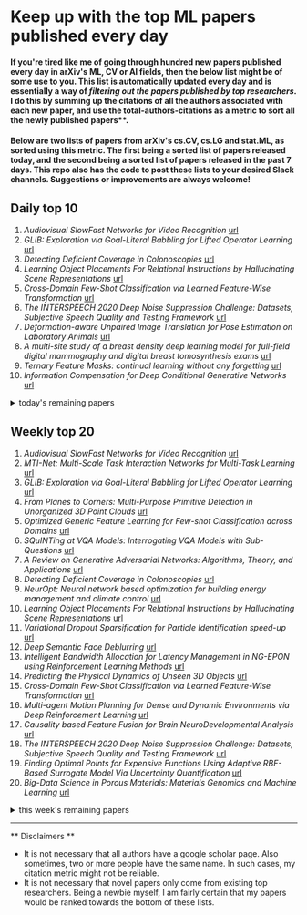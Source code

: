 # Keep up with the top ML papers published every day

#### If you're tired like me of going through hundred new papers published every day in arXiv's ML, CV or AI fields, then the below list might be of some use to you. This list is automatically updated every day and is essentially a way of *filtering out the papers published by top researchers*. I do this by summing up the citations of all the authors associated with each new paper, and use the total-authors-citations as a metric to sort all the newly published papers**. 

#### Below are two lists of papers from arXiv's cs.CV, cs.LG and stat.ML, as sorted using this metric. The first being a sorted list of papers released today, and the second being a sorted list of papers released in the past 7 days. This repo also has the code to post these lists to your desired Slack channels. Suggestions or improvements are always welcome!

## Daily top 10
1. *Audiovisual SlowFast Networks for Video Recognition* [url](http://arxiv.org/abs/2001.08740)
2. *GLIB: Exploration via Goal-Literal Babbling for Lifted Operator Learning* [url](http://arxiv.org/abs/2001.08299)
3. *Detecting Deficient Coverage in Colonoscopies* [url](http://arxiv.org/abs/2001.08589)
4. *Learning Object Placements For Relational Instructions by Hallucinating Scene Representations* [url](http://arxiv.org/abs/2001.08481)
5. *Cross-Domain Few-Shot Classification via Learned Feature-Wise Transformation* [url](http://arxiv.org/abs/2001.08735)
6. *The INTERSPEECH 2020 Deep Noise Suppression Challenge: Datasets, Subjective Speech Quality and Testing Framework* [url](http://arxiv.org/abs/2001.08662)
7. *Deformation-aware Unpaired Image Translation for Pose Estimation on Laboratory Animals* [url](http://arxiv.org/abs/2001.08601)
8. *A multi-site study of a breast density deep learning model for full-field digital mammography and digital breast tomosynthesis exams* [url](http://arxiv.org/abs/2001.08383)
9. *Ternary Feature Masks: continual learning without any forgetting* [url](http://arxiv.org/abs/2001.08714)
10. *Information Compensation for Deep Conditional Generative Networks* [url](http://arxiv.org/abs/2001.08559)
<details><summary>today's remaining papers</summary>
  <ol start=11>
    <li><i>Interpretable End-to-end Urban Autonomous Driving with Latent Deep Reinforcement Learning</i> <a href="http://arxiv.org/abs/2001.08726">url</a></li>
    <li><i>Tensor-Based Grading: A Novel Patch-Based Grading Approach for the Analysis of Deformation Fields in Huntington's Disease</i> <a href="http://arxiv.org/abs/2001.08651">url</a></li>
    <li><i>Lipreading using Temporal Convolutional Networks</i> <a href="http://arxiv.org/abs/2001.08702">url</a></li>
    <li><i>Automatic Differentiation and Continuous Sensitivity Analysis of Rigid Body Dynamics</i> <a href="http://arxiv.org/abs/2001.08539">url</a></li>
    <li><i>Intelligent Chest X-ray Worklist Prioritization by CNNs: A Clinical Workflow Simulation</i> <a href="http://arxiv.org/abs/2001.08625">url</a></li>
    <li><i>Scaling Laws for Neural Language Models</i> <a href="http://arxiv.org/abs/2001.08361">url</a></li>
    <li><i>Motion Classification using Kinematically Sifted ACGAN-Synthesized Radar Micro-Doppler Signatures</i> <a href="http://arxiv.org/abs/2001.08582">url</a></li>
    <li><i>Deep learning-based prediction of response to HER2-targeted neoadjuvant chemotherapy from pre-treatment dynamic breast MRI: A multi-institutional validation study</i> <a href="http://arxiv.org/abs/2001.08570">url</a></li>
    <li><i>EventMapper: Detecting Real-World Physical Events Using Corroborative and Probabilistic Sources</i> <a href="http://arxiv.org/abs/2001.08700">url</a></li>
    <li><i>Towards naturalistic human neuroscience and neuroengineering: behavior mining in long-term video and neural recordings</i> <a href="http://arxiv.org/abs/2001.08349">url</a></li>
    <li><i>Learning Distributional Programs for Relational Autocompletion</i> <a href="http://arxiv.org/abs/2001.08603">url</a></li>
    <li><i>Filter Sketch for Network Pruning</i> <a href="http://arxiv.org/abs/2001.08514">url</a></li>
    <li><i>Weakly-Supervised Lesion Segmentation on CT Scans using Co-Segmentation</i> <a href="http://arxiv.org/abs/2001.08590">url</a></li>
    <li><i>Target-Embedding Autoencoders for Supervised Representation Learning</i> <a href="http://arxiv.org/abs/2001.08345">url</a></li>
    <li><i>Segmentation of Retinal Low-Cost Optical Coherence Tomography Images using Deep Learning</i> <a href="http://arxiv.org/abs/2001.08480">url</a></li>
    <li><i>Active Perception with A Monocular Camera for Multiscopic Vision</i> <a href="http://arxiv.org/abs/2001.08212">url</a></li>
    <li><i>Pre-training via Leveraging Assisting Languages and Data Selection for Neural Machine Translation</i> <a href="http://arxiv.org/abs/2001.08353">url</a></li>
    <li><i>CheckThat! at CLEF 2020: Enabling the Automatic Identification and Verification of Claims in Social Media</i> <a href="http://arxiv.org/abs/2001.08546">url</a></li>
    <li><i>I Feel I Feel You: A Theory of Mind Experiment in Games</i> <a href="http://arxiv.org/abs/2001.08656">url</a></li>
    <li><i>Channel Pruning via Automatic Structure Search</i> <a href="http://arxiv.org/abs/2001.08565">url</a></li>
    <li><i>Multi-objective Neural Architecture Search via Non-stationary Policy Gradient</i> <a href="http://arxiv.org/abs/2001.08437">url</a></li>
    <li><i>Disassembling the Dataset: A Camera Alignment Mechanism for Multiple Tasks in Person Re-identification</i> <a href="http://arxiv.org/abs/2001.08680">url</a></li>
    <li><i>Facial Feedback for Reinforcement Learning: A Case Study and Offline Analysis Using the TAMER Framework</i> <a href="http://arxiv.org/abs/2001.08703">url</a></li>
    <li><i>The Reciprocal Bayesian LASSO</i> <a href="http://arxiv.org/abs/2001.08327">url</a></li>
    <li><i>Stochastic Item Descent Method for Large Scale Equal Circle Packing Problem</i> <a href="http://arxiv.org/abs/2001.08540">url</a></li>
    <li><i>A Bayesian Long Short-Term Memory Model for Value at Risk and Expected Shortfall Joint Forecasting</i> <a href="http://arxiv.org/abs/2001.08374">url</a></li>
    <li><i>Intelligent Road Inspection with Advanced Machine Learning; Hybrid Prediction Models for Smart Mobility and Transportation Maintenance Systems</i> <a href="http://arxiv.org/abs/2001.08583">url</a></li>
    <li><i>Observer variation-aware medical image segmentation by combining deep learning and surrogate-assisted genetic algorithms</i> <a href="http://arxiv.org/abs/2001.08552">url</a></li>
    <li><i>Low-Complexity LSTM Training and Inference with FloatSD8 Weight Representation</i> <a href="http://arxiv.org/abs/2001.08450">url</a></li>
    <li><i>Sensor-based Continuous Authentication of Smartphones' Users Using Behavioral Biometrics: A Survey</i> <a href="http://arxiv.org/abs/2001.08578">url</a></li>
    <li><i>Random Matrix Theory Proves that Deep Learning Representations of GAN-data Behave as Gaussian Mixtures</i> <a href="http://arxiv.org/abs/2001.08370">url</a></li>
    <li><i>Expected Information Maximization: Using the I-Projection for Mixture Density Estimation</i> <a href="http://arxiv.org/abs/2001.08682">url</a></li>
    <li><i>Best Arm Identification for Cascading Bandits in the Fixed Confidence Setting</i> <a href="http://arxiv.org/abs/2001.08655">url</a></li>
    <li><i>Towards Automatic Clustering Analysis using Traces of Information Gain: The InfoGuide Method</i> <a href="http://arxiv.org/abs/2001.08677">url</a></li>
    <li><i>Towards A Controllable Disentanglement Network</i> <a href="http://arxiv.org/abs/2001.08572">url</a></li>
    <li><i>Elephant in the Room: An Evaluation Framework for Assessing Adversarial Examples in NLP</i> <a href="http://arxiv.org/abs/2001.07820">url</a></li>
    <li><i>Cooperative Highway Work Zone Merge Control based on Reinforcement Learning in A Connected and Automated Environment</i> <a href="http://arxiv.org/abs/2001.08581">url</a></li>
    <li><i>Applying Recent Innovations from NLP to MOOC Student Course Trajectory Modeling</i> <a href="http://arxiv.org/abs/2001.08333">url</a></li>
    <li><i>Transition-Based Dependency Parsing using Perceptron Learner</i> <a href="http://arxiv.org/abs/2001.08279">url</a></li>
    <li><i>Action Recognition and State Change Prediction in a Recipe Understanding Task Using a Lightweight Neural Network Model</i> <a href="http://arxiv.org/abs/2001.08665">url</a></li>
    <li><i>A hemodynamic decomposition model for detecting cognitive load using functional near-infrared spectroscopy</i> <a href="http://arxiv.org/abs/2001.08579">url</a></li>
    <li><i>ExEm: Expert Embedding using dominating set theory with deep learning approaches</i> <a href="http://arxiv.org/abs/2001.08503">url</a></li>
    <li><i>A Multi-Scale Tensor Network Architecture for Classification and Regression</i> <a href="http://arxiv.org/abs/2001.08286">url</a></li>
    <li><i>A Probabilistic Framework for Imitating Human Race Driver Behavior</i> <a href="http://arxiv.org/abs/2001.08255">url</a></li>
    <li><i>MRI Banding Removal via Adversarial Training</i> <a href="http://arxiv.org/abs/2001.08699">url</a></li>
    <li><i>Multi-Level Representation Learning for Deep Subspace Clustering</i> <a href="http://arxiv.org/abs/2001.08533">url</a></li>
    <li><i>Variational Hierarchical Dialog Autoencoder for Dialogue State Tracking Data Augmentation</i> <a href="http://arxiv.org/abs/2001.08604">url</a></li>
    <li><i>Stacked Boosters Network Architecture for Short Term Load Forecasting in Buildings</i> <a href="http://arxiv.org/abs/2001.08406">url</a></li>
    <li><i>Transformer-based Online CTC/attention End-to-End Speech Recognition Architecture</i> <a href="http://arxiv.org/abs/2001.08290">url</a></li>
    <li><i>A Deep Learning Approach to Behavior-Based Learner Modeling</i> <a href="http://arxiv.org/abs/2001.08328">url</a></li>
    <li><i>Intermittent Pulling with Local Compensation for Communication-Efficient Federated Learning</i> <a href="http://arxiv.org/abs/2001.08277">url</a></li>
    <li><i>Robust Explanations for Visual Question Answering</i> <a href="http://arxiv.org/abs/2001.08730">url</a></li>
    <li><i>PENet: Object Detection using Points Estimation in Aerial Images</i> <a href="http://arxiv.org/abs/2001.08247">url</a></li>
    <li><i>Continual Local Replacement for Few-shot Image Recognition</i> <a href="http://arxiv.org/abs/2001.08366">url</a></li>
    <li><i>Adaptation of a deep learning malignancy model from full-field digital mammography to digital breast tomosynthesis</i> <a href="http://arxiv.org/abs/2001.08381">url</a></li>
    <li><i>Data Selection for Federated Learning with Relevant and Irrelevant Data at Clients</i> <a href="http://arxiv.org/abs/2001.08300">url</a></li>
    <li><i>A Hypersensitive Breast Cancer Detector</i> <a href="http://arxiv.org/abs/2001.08382">url</a></li>
    <li><i>A Large Scale Event-based Detection Dataset for Automotive</i> <a href="http://arxiv.org/abs/2001.08499">url</a></li>
    <li><i>Best Principal Submatrix Selection for the Maximum Entropy Sampling Problem: Scalable Algorithms and Performance Guarantees</i> <a href="http://arxiv.org/abs/2001.08537">url</a></li>
    <li><i>Structured Compression and Sharing of Representational Space for Continual Learning</i> <a href="http://arxiv.org/abs/2001.08650">url</a></li>
    <li><i>Linking Bank Clients using Graph Neural Networks Powered by Rich Transactional Data</i> <a href="http://arxiv.org/abs/2001.08427">url</a></li>
    <li><i>BLK-REW: A Unified Block-based DNN Pruning Framework using Reweighted Regularization Method</i> <a href="http://arxiv.org/abs/2001.08357">url</a></li>
    <li><i>Visual Summary of Value-level Feature Attribution in Prediction Classes with Recurrent Neural Networks</i> <a href="http://arxiv.org/abs/2001.08379">url</a></li>
    <li><i>Ada-LISTA: Learned Solvers Adaptive to Varying Models</i> <a href="http://arxiv.org/abs/2001.08456">url</a></li>
    <li><i>A One-Shot Learning Framework for Assessment of Fibrillar Collagen from Second Harmonic Generation Images of an Infarcted Myocardium</i> <a href="http://arxiv.org/abs/2001.08395">url</a></li>
    <li><i>Representation Learning for Medical Data</i> <a href="http://arxiv.org/abs/2001.08269">url</a></li>
    <li><i>Communication Efficient Federated Learning over Multiple Access Channels</i> <a href="http://arxiv.org/abs/2001.08737">url</a></li>
    <li><i>A Study of the Tasks and Models in Machine Reading Comprehension</i> <a href="http://arxiv.org/abs/2001.08635">url</a></li>
    <li><i>Compositional properties of emergent languages in deep learning</i> <a href="http://arxiv.org/abs/2001.08618">url</a></li>
    <li><i>RPN: A Residual Pooling Network for Efficient Federated Learning</i> <a href="http://arxiv.org/abs/2001.08600">url</a></li>
    <li><i>CNN-CASS: CNN for Classification of Coronary Artery Stenosis Score in MPR Images</i> <a href="http://arxiv.org/abs/2001.08593">url</a></li>
    <li><i>DCT-Conv: Coding filters in convolutional networks with Discrete Cosine Transform</i> <a href="http://arxiv.org/abs/2001.08517">url</a></li>
    <li><i>Semi-supervised Grasp Detection by Representation Learning in a Vector Quantized Latent Space</i> <a href="http://arxiv.org/abs/2001.08477">url</a></li>
    <li><i>On the human evaluation of audio adversarial examples</i> <a href="http://arxiv.org/abs/2001.08444">url</a></li>
    <li><i>Fast, Compact and Highly Scalable Visual Place Recognition through Sequence-based Matching of Overloaded Representations</i> <a href="http://arxiv.org/abs/2001.08434">url</a></li>
    <li><i>Towards Robust DNNs: An Taylor Expansion-Based Method for Generating Powerful Adversarial Examples</i> <a href="http://arxiv.org/abs/2001.08389">url</a></li>
    <li><i>Semi-DerainGAN: A New Semi-supervised Single Image Deraining Network</i> <a href="http://arxiv.org/abs/2001.08388">url</a></li>
    <li><i>Replica Exchange for Non-Convex Optimization</i> <a href="http://arxiv.org/abs/2001.08356">url</a></li>
    <li><i>FsNet: Feature Selection Network on High-dimensional Biological Data</i> <a href="http://arxiv.org/abs/2001.08322">url</a></li>
    <li><i>Deep Transformer Models for Time Series Forecasting: The Influenza Prevalence Case</i> <a href="http://arxiv.org/abs/2001.08317">url</a></li>
    <li><i>Learning to adapt class-specific features across domains for semantic segmentation</i> <a href="http://arxiv.org/abs/2001.08311">url</a></li>
    <li><i>How Much Position Information Do Convolutional Neural Networks Encode?</i> <a href="http://arxiv.org/abs/2001.08248">url</a></li>
    <li><i>Wrapper Feature Selection Algorithm for the Optimization of an Indicator System of Patent Value Assessment</i> <a href="http://arxiv.org/abs/2001.08371">url</a></li>
    <li><i>Pelican: A Deep Residual Network for Network Intrusion Detection</i> <a href="http://arxiv.org/abs/2001.08523">url</a></li>
  </ol>
</details>

## Weekly top 20
1. *Audiovisual SlowFast Networks for Video Recognition* [url](http://arxiv.org/abs/2001.08740)
2. *MTI-Net: Multi-Scale Task Interaction Networks for Multi-Task Learning* [url](http://arxiv.org/abs/2001.06902)
3. *GLIB: Exploration via Goal-Literal Babbling for Lifted Operator Learning* [url](http://arxiv.org/abs/2001.08299)
4. *From Planes to Corners: Multi-Purpose Primitive Detection in Unorganized 3D Point Clouds* [url](http://arxiv.org/abs/2001.07360)
5. *Optimized Generic Feature Learning for Few-shot Classification across Domains* [url](http://arxiv.org/abs/2001.07926)
6. *SQuINTing at VQA Models: Interrogating VQA Models with Sub-Questions* [url](http://arxiv.org/abs/2001.06927)
7. *A Review on Generative Adversarial Networks: Algorithms, Theory, and Applications* [url](http://arxiv.org/abs/2001.06937)
8. *Detecting Deficient Coverage in Colonoscopies* [url](http://arxiv.org/abs/2001.08589)
9. *NeurOpt: Neural network based optimization for building energy management and climate control* [url](http://arxiv.org/abs/2001.07831)
10. *Learning Object Placements For Relational Instructions by Hallucinating Scene Representations* [url](http://arxiv.org/abs/2001.08481)
11. *Variational Dropout Sparsification for Particle Identification speed-up* [url](http://arxiv.org/abs/2001.07493)
12. *Deep Semantic Face Deblurring* [url](http://arxiv.org/abs/2001.06822)
13. *Intelligent Bandwidth Allocation for Latency Management in NG-EPON using Reinforcement Learning Methods* [url](http://arxiv.org/abs/2001.07698)
14. *Predicting the Physical Dynamics of Unseen 3D Objects* [url](http://arxiv.org/abs/2001.06291)
15. *Cross-Domain Few-Shot Classification via Learned Feature-Wise Transformation* [url](http://arxiv.org/abs/2001.08735)
16. *Multi-agent Motion Planning for Dense and Dynamic Environments via Deep Reinforcement Learning* [url](http://arxiv.org/abs/2001.06627)
17. *Causality based Feature Fusion for Brain NeuroDevelopmental Analysis* [url](http://arxiv.org/abs/2001.08173)
18. *The INTERSPEECH 2020 Deep Noise Suppression Challenge: Datasets, Subjective Speech Quality and Testing Framework* [url](http://arxiv.org/abs/2001.08662)
19. *Finding Optimal Points for Expensive Functions Using Adaptive RBF-Based Surrogate Model Via Uncertainty Quantification* [url](http://arxiv.org/abs/2001.06858)
20. *Big-Data Science in Porous Materials: Materials Genomics and Machine Learning* [url](http://arxiv.org/abs/2001.06728)
<details><summary>this week's remaining papers</summary>
  <ol start=21>
    <li><i>Deep Neural Networks with Trainable Activations and Controlled Lipschitz Constant</i> <a href="http://arxiv.org/abs/2001.06263">url</a></li>
    <li><i>Loss-annealed GAIL for sample efficient and stable Imitation Learning</i> <a href="http://arxiv.org/abs/2001.07798">url</a></li>
    <li><i>Deformation-aware Unpaired Image Translation for Pose Estimation on Laboratory Animals</i> <a href="http://arxiv.org/abs/2001.08601">url</a></li>
    <li><i>Machine Learning in Quantitative PET Imaging</i> <a href="http://arxiv.org/abs/2001.06597">url</a></li>
    <li><i>A multi-site study of a breast density deep learning model for full-field digital mammography and digital breast tomosynthesis exams</i> <a href="http://arxiv.org/abs/2001.08383">url</a></li>
    <li><i>Ternary Feature Masks: continual learning without any forgetting</i> <a href="http://arxiv.org/abs/2001.08714">url</a></li>
    <li><i>Information Compensation for Deep Conditional Generative Networks</i> <a href="http://arxiv.org/abs/2001.08559">url</a></li>
    <li><i>Model Reuse with Reduced Kernel Mean Embedding Specification</i> <a href="http://arxiv.org/abs/2001.07135">url</a></li>
    <li><i>Expecting the Unexpected: Developing Autonomous-System Design Principles for Reacting to Unpredicted Events and Conditions</i> <a href="http://arxiv.org/abs/2001.06047">url</a></li>
    <li><i>Q-Learning in enormous action spaces via amortized approximate maximization</i> <a href="http://arxiv.org/abs/2001.08116">url</a></li>
    <li><i>Interpretable End-to-end Urban Autonomous Driving with Latent Deep Reinforcement Learning</i> <a href="http://arxiv.org/abs/2001.08726">url</a></li>
    <li><i>Generalization of Change-Point Detection in Time Series Data Based on Direct Density Ratio Estimation</i> <a href="http://arxiv.org/abs/2001.06386">url</a></li>
    <li><i>Tensor-Based Grading: A Novel Patch-Based Grading Approach for the Analysis of Deformation Fields in Huntington's Disease</i> <a href="http://arxiv.org/abs/2001.08651">url</a></li>
    <li><i>Zero-Reference Deep Curve Estimation for Low-Light Image Enhancement</i> <a href="http://arxiv.org/abs/2001.06826">url</a></li>
    <li><i>Lipreading using Temporal Convolutional Networks</i> <a href="http://arxiv.org/abs/2001.08702">url</a></li>
    <li><i>Graph Ordering: Towards the Optimal by Learning</i> <a href="http://arxiv.org/abs/2001.06631">url</a></li>
    <li><i>Exact Information Bottleneck with Invertible Neural Networks: Getting the Best of Discriminative and Generative Modeling</i> <a href="http://arxiv.org/abs/2001.06448">url</a></li>
    <li><i>Recovering Geometric Information with Learned Texture Perturbations</i> <a href="http://arxiv.org/abs/2001.07253">url</a></li>
    <li><i>Efficient Neural Architecture Search: A Broad Version</i> <a href="http://arxiv.org/abs/2001.06679">url</a></li>
    <li><i>Nested-Wasserstein Self-Imitation Learning for Sequence Generation</i> <a href="http://arxiv.org/abs/2001.06944">url</a></li>
    <li><i>Automatic Differentiation and Continuous Sensitivity Analysis of Rigid Body Dynamics</i> <a href="http://arxiv.org/abs/2001.08539">url</a></li>
    <li><i>On Last-Layer Algorithms for Classification: Decoupling Representation from Uncertainty Estimation</i> <a href="http://arxiv.org/abs/2001.08049">url</a></li>
    <li><i>Intelligent Chest X-ray Worklist Prioritization by CNNs: A Clinical Workflow Simulation</i> <a href="http://arxiv.org/abs/2001.08625">url</a></li>
    <li><i>Gradient Surgery for Multi-Task Learning</i> <a href="http://arxiv.org/abs/2001.06782">url</a></li>
    <li><i>Deep Learning for Sensor-based Human Activity Recognition: Overview, Challenges and Opportunities</i> <a href="http://arxiv.org/abs/2001.07416">url</a></li>
    <li><i>Registration made easy -- standalone orthopedic navigation with HoloLens</i> <a href="http://arxiv.org/abs/2001.06209">url</a></li>
    <li><i>Scaling Laws for Neural Language Models</i> <a href="http://arxiv.org/abs/2001.08361">url</a></li>
    <li><i>A Classification-Based Approach to Semi-Supervised Clustering with Pairwise Constraints</i> <a href="http://arxiv.org/abs/2001.06720">url</a></li>
    <li><i>Overly Optimistic Prediction Results on Imbalanced Data: Flaws and Benefits of Applying Over-sampling</i> <a href="http://arxiv.org/abs/2001.06296">url</a></li>
    <li><i>Subjective Annotation for a Frame Interpolation Benchmark using Artifact Amplification</i> <a href="http://arxiv.org/abs/2001.06409">url</a></li>
    <li><i>See More, Know More: Unsupervised Video Object Segmentation with Co-Attention Siamese Networks</i> <a href="http://arxiv.org/abs/2001.06810">url</a></li>
    <li><i>A deep network for sinogram and CT image reconstruction</i> <a href="http://arxiv.org/abs/2001.07150">url</a></li>
    <li><i>Explaining Data-Driven Decisions made by AI Systems: The Counterfactual Approach</i> <a href="http://arxiv.org/abs/2001.07417">url</a></li>
    <li><i>Emergence of Pragmatics from Referential Game between Theory of Mind Agents</i> <a href="http://arxiv.org/abs/2001.07752">url</a></li>
    <li><i>Human-Aware Motion Deblurring</i> <a href="http://arxiv.org/abs/2001.06816">url</a></li>
    <li><i>CHAOS Challenge -- Combined (CT-MR) Healthy Abdominal Organ Segmentation</i> <a href="http://arxiv.org/abs/2001.06535">url</a></li>
    <li><i>Motion Classification using Kinematically Sifted ACGAN-Synthesized Radar Micro-Doppler Signatures</i> <a href="http://arxiv.org/abs/2001.08582">url</a></li>
    <li><i>Deep learning-based prediction of response to HER2-targeted neoadjuvant chemotherapy from pre-treatment dynamic breast MRI: A multi-institutional validation study</i> <a href="http://arxiv.org/abs/2001.08570">url</a></li>
    <li><i>Siamese Graph Neural Networks for Data Integration</i> <a href="http://arxiv.org/abs/2001.06543">url</a></li>
    <li><i>Learning to Control PDEs with Differentiable Physics</i> <a href="http://arxiv.org/abs/2001.07457">url</a></li>
    <li><i>Reinforcement Learning Based Vehicle-cell Association Algorithm for Highly Mobile Millimeter Wave Communication</i> <a href="http://arxiv.org/abs/2001.07915">url</a></li>
    <li><i>EventMapper: Detecting Real-World Physical Events Using Corroborative and Probabilistic Sources</i> <a href="http://arxiv.org/abs/2001.08700">url</a></li>
    <li><i>Distributionally Robust Bayesian Quadrature Optimization</i> <a href="http://arxiv.org/abs/2001.06814">url</a></li>
    <li><i>Digital synthesis of histological stains using micro-structured and multiplexed virtual staining of label-free tissue</i> <a href="http://arxiv.org/abs/2001.07267">url</a></li>
    <li><i>Towards naturalistic human neuroscience and neuroengineering: behavior mining in long-term video and neural recordings</i> <a href="http://arxiv.org/abs/2001.08349">url</a></li>
    <li><i>Learning to Augment Expressions for Few-shot Fine-grained Facial Expression Recognition</i> <a href="http://arxiv.org/abs/2001.06144">url</a></li>
    <li><i>Learning Distributional Programs for Relational Autocompletion</i> <a href="http://arxiv.org/abs/2001.08603">url</a></li>
    <li><i>Filter Sketch for Network Pruning</i> <a href="http://arxiv.org/abs/2001.08514">url</a></li>
    <li><i>Memristor Hardware-Friendly Reinforcement Learning</i> <a href="http://arxiv.org/abs/2001.06930">url</a></li>
    <li><i>EMOPAIN Challenge 2020: Multimodal Pain Evaluation from Facial and Bodily Expressions</i> <a href="http://arxiv.org/abs/2001.07739">url</a></li>
    <li><i>Two-Phase Object-Based Deep Learning for Multi-temporal SAR Image Change Detection</i> <a href="http://arxiv.org/abs/2001.06252">url</a></li>
    <li><i>Weakly-Supervised Lesion Segmentation on CT Scans using Co-Segmentation</i> <a href="http://arxiv.org/abs/2001.08590">url</a></li>
    <li><i>Convergence Time Optimization for Federated Learning over Wireless Networks</i> <a href="http://arxiv.org/abs/2001.07845">url</a></li>
    <li><i>Up to two billion times acceleration of scientific simulations with deep neural architecture search</i> <a href="http://arxiv.org/abs/2001.08055">url</a></li>
    <li><i>Vision Meets Drones: Past, Present and Future</i> <a href="http://arxiv.org/abs/2001.06303">url</a></li>
    <li><i>Discovering Salient Anatomical Landmarks by Predicting Human Gaze</i> <a href="http://arxiv.org/abs/2001.08188">url</a></li>
    <li><i>DeepFL-IQA: Weak Supervision for Deep IQA Feature Learning</i> <a href="http://arxiv.org/abs/2001.08113">url</a></li>
    <li><i>Gated Path Selection Network for Semantic Segmentation</i> <a href="http://arxiv.org/abs/2001.06819">url</a></li>
    <li><i>SQLFlow: A Bridge between SQL and Machine Learning</i> <a href="http://arxiv.org/abs/2001.06846">url</a></li>
    <li><i>Adaptive Loss Function for Super Resolution Neural Networks Using Convex Optimization Techniques</i> <a href="http://arxiv.org/abs/2001.07766">url</a></li>
    <li><i>Simple and Effective Graph Autoencoders with One-Hop Linear Models</i> <a href="http://arxiv.org/abs/2001.07614">url</a></li>
    <li><i>FixMatch: Simplifying Semi-Supervised Learning with Consistency and Confidence</i> <a href="http://arxiv.org/abs/2001.07685">url</a></li>
    <li><i>Target-Embedding Autoencoders for Supervised Representation Learning</i> <a href="http://arxiv.org/abs/2001.08345">url</a></li>
    <li><i>Segmentation of Retinal Low-Cost Optical Coherence Tomography Images using Deep Learning</i> <a href="http://arxiv.org/abs/2001.08480">url</a></li>
    <li><i>Increasing the robustness of DNNs against image corruptions by playing the Game of Noise</i> <a href="http://arxiv.org/abs/2001.06057">url</a></li>
    <li><i>Automatic phantom test pattern classification through transfer learning with deep neural networks</i> <a href="http://arxiv.org/abs/2001.08189">url</a></li>
    <li><i>An interpretable neural network model through piecewise linear approximation</i> <a href="http://arxiv.org/abs/2001.07119">url</a></li>
    <li><i>User-in-the-loop Adaptive Intent Detection for Instructable Digital Assistant</i> <a href="http://arxiv.org/abs/2001.06007">url</a></li>
    <li><i>Zero-Shot Video Object Segmentation via Attentive Graph Neural Networks</i> <a href="http://arxiv.org/abs/2001.06807">url</a></li>
    <li><i>ResDepth: Learned Residual Stereo Reconstruction</i> <a href="http://arxiv.org/abs/2001.08026">url</a></li>
    <li><i>Instance Segmentation of Visible and Occluded Regions for Finding and Picking Target from a Pile of Objects</i> <a href="http://arxiv.org/abs/2001.07475">url</a></li>
    <li><i>Joint Learning of Instance and Semantic Segmentation for Robotic Pick-and-Place with Heavy Occlusions in Clutter</i> <a href="http://arxiv.org/abs/2001.07481">url</a></li>
    <li><i>Unsupervised Domain Adaptation for Neural Machine Translation with Iterative Back Translation</i> <a href="http://arxiv.org/abs/2001.08140">url</a></li>
    <li><i>Counterexamples to "The Blessings of Multiple Causes" by Wang and Blei</i> <a href="http://arxiv.org/abs/2001.06555">url</a></li>
    <li><i>Adapting Grad-CAM for Embedding Networks</i> <a href="http://arxiv.org/abs/2001.06538">url</a></li>
    <li><i>Adaptive Parameterization for Neural Dialogue Generation</i> <a href="http://arxiv.org/abs/2001.06626">url</a></li>
    <li><i>Memory capacity of neural networks with threshold and ReLU activations</i> <a href="http://arxiv.org/abs/2001.06938">url</a></li>
    <li><i>Active Perception with A Monocular Camera for Multiscopic Vision</i> <a href="http://arxiv.org/abs/2001.08212">url</a></li>
    <li><i>Supervised Speaker Embedding De-Mixing in Two-Speaker Environment</i> <a href="http://arxiv.org/abs/2001.06397">url</a></li>
    <li><i>Pre-training via Leveraging Assisting Languages and Data Selection for Neural Machine Translation</i> <a href="http://arxiv.org/abs/2001.08353">url</a></li>
    <li><i>CheckThat! at CLEF 2020: Enabling the Automatic Identification and Verification of Claims in Social Media</i> <a href="http://arxiv.org/abs/2001.08546">url</a></li>
    <li><i>I Feel I Feel You: A Theory of Mind Experiment in Games</i> <a href="http://arxiv.org/abs/2001.08656">url</a></li>
    <li><i>Towards More Efficient and Effective Inference: The Joint Decision of Multi-Participants</i> <a href="http://arxiv.org/abs/2001.06774">url</a></li>
    <li><i>Learning Compositional Neural Information Fusion for Human Parsing</i> <a href="http://arxiv.org/abs/2001.06804">url</a></li>
    <li><i>Cut-Based Graph Learning Networks to Discover Compositional Structure of Sequential Video Data</i> <a href="http://arxiv.org/abs/2001.07613">url</a></li>
    <li><i>NETNet: Neighbor Erasing and Transferring Network for Better Single Shot Object Detection</i> <a href="http://arxiv.org/abs/2001.06690">url</a></li>
    <li><i>Contextualized Embeddings in Named-Entity Recognition: An Empirical Study on Generalization</i> <a href="http://arxiv.org/abs/2001.08053">url</a></li>
    <li><i>Generalization Bounds and Representation Learning for Estimation of Potential Outcomes and Causal Effects</i> <a href="http://arxiv.org/abs/2001.07426">url</a></li>
    <li><i>Engineering AI Systems: A Research Agenda</i> <a href="http://arxiv.org/abs/2001.07522">url</a></li>
    <li><i>DLGA-PDE: Discovery of PDEs with incomplete candidate library via combination of deep learning and genetic algorithm</i> <a href="http://arxiv.org/abs/2001.07305">url</a></li>
    <li><i>On the infinite width limit of neural networks with a standard parameterization</i> <a href="http://arxiv.org/abs/2001.07301">url</a></li>
    <li><i>Pruning Neural Belief Propagation Decoders</i> <a href="http://arxiv.org/abs/2001.07464">url</a></li>
    <li><i>Channel Pruning via Automatic Structure Search</i> <a href="http://arxiv.org/abs/2001.08565">url</a></li>
    <li><i>Regularized Cycle Consistent Generative Adversarial Network for Anomaly Detection</i> <a href="http://arxiv.org/abs/2001.06591">url</a></li>
    <li><i>Projection based Active Gaussian Process Regression for Pareto Front Modeling</i> <a href="http://arxiv.org/abs/2001.07072">url</a></li>
    <li><i>Classifying Wikipedia in a fine-grained hierarchy: what graphs can contribute</i> <a href="http://arxiv.org/abs/2001.07558">url</a></li>
    <li><i>Multi-objective Neural Architecture Search via Non-stationary Policy Gradient</i> <a href="http://arxiv.org/abs/2001.08437">url</a></li>
    <li><i>Stacked Adversarial Network for Zero-Shot Sketch based Image Retrieval</i> <a href="http://arxiv.org/abs/2001.06657">url</a></li>
    <li><i>Disassembling the Dataset: A Camera Alignment Mechanism for Multiple Tasks in Person Re-identification</i> <a href="http://arxiv.org/abs/2001.08680">url</a></li>
    <li><i>FD-GAN: Generative Adversarial Networks with Fusion-discriminator for Single Image Dehazing</i> <a href="http://arxiv.org/abs/2001.06968">url</a></li>
    <li><i>BARNet: Bilinear Attention Network with Adaptive Receptive Field for Surgical Instrument Segmentation</i> <a href="http://arxiv.org/abs/2001.07093">url</a></li>
    <li><i>Facial Feedback for Reinforcement Learning: A Case Study and Offline Analysis Using the TAMER Framework</i> <a href="http://arxiv.org/abs/2001.08703">url</a></li>
    <li><i>Adaptive Stochastic Optimization</i> <a href="http://arxiv.org/abs/2001.06699">url</a></li>
    <li><i>R2DE: a NLP approach to estimating IRT parameters of newly generated questions</i> <a href="http://arxiv.org/abs/2001.07569">url</a></li>
    <li><i>Rumor Detection on Social Media with Bi-Directional Graph Convolutional Networks</i> <a href="http://arxiv.org/abs/2001.06362">url</a></li>
    <li><i>The Reciprocal Bayesian LASSO</i> <a href="http://arxiv.org/abs/2001.08327">url</a></li>
    <li><i>Stochastic Item Descent Method for Large Scale Equal Circle Packing Problem</i> <a href="http://arxiv.org/abs/2001.08540">url</a></li>
    <li><i>Adversarial Attack on Community Detection by Hiding Individuals</i> <a href="http://arxiv.org/abs/2001.07933">url</a></li>
    <li><i>Detecting Face2Face Facial Reenactment in Videos</i> <a href="http://arxiv.org/abs/2001.07444">url</a></li>
    <li><i>A Transfer Learning Approach to Cross-Modal Object Recognition: From Visual Observation to Robotic Haptic Exploration</i> <a href="http://arxiv.org/abs/2001.06673">url</a></li>
    <li><i>Spatio-Temporal Ranked-Attention Networks for Video Captioning</i> <a href="http://arxiv.org/abs/2001.06127">url</a></li>
    <li><i>A Bayesian Long Short-Term Memory Model for Value at Risk and Expected Shortfall Joint Forecasting</i> <a href="http://arxiv.org/abs/2001.08374">url</a></li>
    <li><i>Deceptive AI Explanations: Creation and Detection</i> <a href="http://arxiv.org/abs/2001.07641">url</a></li>
    <li><i>Neighborhood Structure Assisted Non-negative Matrix Factorization and its Application in Unsupervised Point Anomaly Detection</i> <a href="http://arxiv.org/abs/2001.06541">url</a></li>
    <li><i>Machine Learning assisted Handover and Resource Management for Cellular Connected Drones</i> <a href="http://arxiv.org/abs/2001.07937">url</a></li>
    <li><i>Local Policy Optimization for Trajectory-Centric Reinforcement Learning</i> <a href="http://arxiv.org/abs/2001.08092">url</a></li>
    <li><i>Secure and Robust Machine Learning for Healthcare: A Survey</i> <a href="http://arxiv.org/abs/2001.08103">url</a></li>
    <li><i>Evaluating Weakly Supervised Object Localization Methods Right</i> <a href="http://arxiv.org/abs/2001.07437">url</a></li>
    <li><i>Combining PRNU and noiseprint for robust and efficient device source identification</i> <a href="http://arxiv.org/abs/2001.06440">url</a></li>
    <li><i>Accelerating the Registration of Image Sequences by Spatio-temporal Multilevel Strategies</i> <a href="http://arxiv.org/abs/2001.06613">url</a></li>
    <li><i>DeepSUM++: Non-local Deep Neural Network for Super-Resolution of Unregistered Multitemporal Images</i> <a href="http://arxiv.org/abs/2001.06342">url</a></li>
    <li><i>Code-Bridged Classifier (CBC): A Low or Negative Overhead Defense for Making a CNN Classifier Robust Against Adversarial Attacks</i> <a href="http://arxiv.org/abs/2001.06099">url</a></li>
    <li><i>Automatic Discovery of Political Meme Genres with Diverse Appearances</i> <a href="http://arxiv.org/abs/2001.06122">url</a></li>
    <li><i>Active and Incremental Learning with Weak Supervision</i> <a href="http://arxiv.org/abs/2001.07100">url</a></li>
    <li><i>Efficient Facial Feature Learning with Wide Ensemble-based Convolutional Neural Networks</i> <a href="http://arxiv.org/abs/2001.06338">url</a></li>
    <li><i>Weakly Supervised Temporal Action Localization Using Deep Metric Learning</i> <a href="http://arxiv.org/abs/2001.07793">url</a></li>
    <li><i>Epileptic Seizure Classification with Symmetric and Hybrid Bilinear Models</i> <a href="http://arxiv.org/abs/2001.06282">url</a></li>
    <li><i>Machine Learning for Network Slicing Resource Management: A Comprehensive Survey</i> <a href="http://arxiv.org/abs/2001.07974">url</a></li>
    <li><i>Unsupervised Representation Disentanglement using Cross Domain Features and Adversarial Learning in Variational Autoencoder based Voice Conversion</i> <a href="http://arxiv.org/abs/2001.07849">url</a></li>
    <li><i>Intelligent Road Inspection with Advanced Machine Learning; Hybrid Prediction Models for Smart Mobility and Transportation Maintenance Systems</i> <a href="http://arxiv.org/abs/2001.08583">url</a></li>
    <li><i>GraphBGS: Background Subtraction via Recovery of Graph Signals</i> <a href="http://arxiv.org/abs/2001.06404">url</a></li>
    <li><i>Curriculum Labeling: Self-paced Pseudo-Labeling for Semi-Supervised Learning</i> <a href="http://arxiv.org/abs/2001.06001">url</a></li>
    <li><i>ADAMT: A Stochastic Optimization with Trend Correction Scheme</i> <a href="http://arxiv.org/abs/2001.06130">url</a></li>
    <li><i>Massif: Interactive Interpretation of Adversarial Attacks on Deep Learning</i> <a href="http://arxiv.org/abs/2001.07769">url</a></li>
    <li><i>FlexiBO: Cost-Aware Multi-Objective Optimization of Deep Neural Networks</i> <a href="http://arxiv.org/abs/2001.06588">url</a></li>
    <li><i>Training Neural Network Controllers Using Control Barrier Functions in the Presence of Disturbances</i> <a href="http://arxiv.org/abs/2001.08088">url</a></li>
    <li><i>Bayesian inference of dynamics from partial and noisy observations using data assimilation and machine learning</i> <a href="http://arxiv.org/abs/2001.06270">url</a></li>
    <li><i>Keyword-based Topic Modeling and Keyword Selection</i> <a href="http://arxiv.org/abs/2001.07866">url</a></li>
    <li><i>Observer variation-aware medical image segmentation by combining deep learning and surrogate-assisted genetic algorithms</i> <a href="http://arxiv.org/abs/2001.08552">url</a></li>
    <li><i>An End-to-end Deep Learning Approach for Landmark Detection and Matching in Medical Images</i> <a href="http://arxiv.org/abs/2001.07434">url</a></li>
    <li><i>Towards Comparability in Non-Intrusive Load Monitoring: On Data and Performance Evaluation</i> <a href="http://arxiv.org/abs/2001.07708">url</a></li>
    <li><i>Neural Style Difference Transfer and Its Application to Font Generation</i> <a href="http://arxiv.org/abs/2001.07321">url</a></li>
    <li><i>Low-Complexity LSTM Training and Inference with FloatSD8 Weight Representation</i> <a href="http://arxiv.org/abs/2001.08450">url</a></li>
    <li><i>RGB-D Odometry and SLAM</i> <a href="http://arxiv.org/abs/2001.06875">url</a></li>
    <li><i>Spatiotemporal Camera-LiDAR Calibration: A Targetless and Structureless Approach</i> <a href="http://arxiv.org/abs/2001.06175">url</a></li>
    <li><i>Sensor-based Continuous Authentication of Smartphones' Users Using Behavioral Biometrics: A Survey</i> <a href="http://arxiv.org/abs/2001.08578">url</a></li>
    <li><i>Media Forensics and DeepFakes: an overview</i> <a href="http://arxiv.org/abs/2001.06564">url</a></li>
    <li><i>Random Matrix Theory Proves that Deep Learning Representations of GAN-data Behave as Gaussian Mixtures</i> <a href="http://arxiv.org/abs/2001.08370">url</a></li>
    <li><i>Optimal estimation of sparse topic models</i> <a href="http://arxiv.org/abs/2001.07861">url</a></li>
    <li><i>Latency-Aware Differentiable Neural Architecture Search</i> <a href="http://arxiv.org/abs/2001.06392">url</a></li>
    <li><i>Zeroth-Order Algorithms for Nonconvex Minimax Problems with Improved Complexities</i> <a href="http://arxiv.org/abs/2001.07819">url</a></li>
    <li><i>Plane Pair Matching for Efficient 3D View Registration</i> <a href="http://arxiv.org/abs/2001.07058">url</a></li>
    <li><i>Geometric Proxies for Live RGB-D Stream Enhancement and Consolidation</i> <a href="http://arxiv.org/abs/2001.07577">url</a></li>
    <li><i>Expected Information Maximization: Using the I-Projection for Mixture Density Estimation</i> <a href="http://arxiv.org/abs/2001.08682">url</a></li>
    <li><i>Attention! A Lightweight 2D Hand Pose Estimation Approach</i> <a href="http://arxiv.org/abs/2001.08047">url</a></li>
    <li><i>A Simple Model for Portable and Fast Prediction of Execution Time and Power Consumption of GPU Kernels</i> <a href="http://arxiv.org/abs/2001.07104">url</a></li>
    <li><i>TEASER: Fast and Certifiable Point Cloud Registration</i> <a href="http://arxiv.org/abs/2001.07715">url</a></li>
    <li><i>Data-Driven Permanent Magnet Temperature Estimation in Synchronous Motors with Supervised Machine Learning</i> <a href="http://arxiv.org/abs/2001.06246">url</a></li>
    <li><i>UniPose: Unified Human Pose Estimation in Single Images and Videos</i> <a href="http://arxiv.org/abs/2001.08095">url</a></li>
    <li><i>Best Arm Identification for Cascading Bandits in the Fixed Confidence Setting</i> <a href="http://arxiv.org/abs/2001.08655">url</a></li>
    <li><i>Fundamental Limits of Testing the Independence of Irrelevant Alternatives in Discrete Choice</i> <a href="http://arxiv.org/abs/2001.07042">url</a></li>
    <li><i>Understanding the Power of Persistence Pairing via Permutation Test</i> <a href="http://arxiv.org/abs/2001.06058">url</a></li>
    <li><i>Autocamera Calibration for traffic surveillance cameras with wide angle lenses</i> <a href="http://arxiv.org/abs/2001.07243">url</a></li>
    <li><i>Towards Automatic Clustering Analysis using Traces of Information Gain: The InfoGuide Method</i> <a href="http://arxiv.org/abs/2001.08677">url</a></li>
    <li><i>Algebraic and Analytic Approaches for Parameter Learning in Mixture Models</i> <a href="http://arxiv.org/abs/2001.06776">url</a></li>
    <li><i>Towards A Controllable Disentanglement Network</i> <a href="http://arxiv.org/abs/2001.08572">url</a></li>
    <li><i>Deep Metric Structured Learning For Facial Expression Recognition</i> <a href="http://arxiv.org/abs/2001.06612">url</a></li>
    <li><i>On Solving Cooperative MARL Problems with a Few Good Experiences</i> <a href="http://arxiv.org/abs/2001.07993">url</a></li>
    <li><i>Normalization of Input-output Shared Embeddings in Text Generation Models</i> <a href="http://arxiv.org/abs/2001.07885">url</a></li>
    <li><i>Dynamic multi-object Gaussian process models: A framework for data-driven functional modelling of human joints</i> <a href="http://arxiv.org/abs/2001.07904">url</a></li>
    <li><i>Elephant in the Room: An Evaluation Framework for Assessing Adversarial Examples in NLP</i> <a href="http://arxiv.org/abs/2001.07820">url</a></li>
    <li><i>Learning Deformable Registration of Medical Images with Anatomical Constraints</i> <a href="http://arxiv.org/abs/2001.07183">url</a></li>
    <li><i>LRF-Net: Learning Local Reference Frames for 3D Local Shape Description and Matching</i> <a href="http://arxiv.org/abs/2001.07832">url</a></li>
    <li><i>Approximating Activation Functions</i> <a href="http://arxiv.org/abs/2001.06370">url</a></li>
    <li><i>CodeReef: an open platform for portable MLOps, reusable automation actions and reproducible benchmarking</i> <a href="http://arxiv.org/abs/2001.07935">url</a></li>
    <li><i>Learning Sparse Classifiers: Continuous and Mixed Integer Optimization Perspectives</i> <a href="http://arxiv.org/abs/2001.06471">url</a></li>
    <li><i>Harmonic Convolutional Networks based on Discrete Cosine Transform</i> <a href="http://arxiv.org/abs/2001.06570">url</a></li>
    <li><i>A Foreground-background Parallel Compression with Residual Encoding for Surveillance Video</i> <a href="http://arxiv.org/abs/2001.06590">url</a></li>
    <li><i>A Deep Learning Algorithm for High-Dimensional Exploratory Item Factor Analysis</i> <a href="http://arxiv.org/abs/2001.07859">url</a></li>
    <li><i>Block-wise Scrambled Image Recognition Using Adaptation Network</i> <a href="http://arxiv.org/abs/2001.07761">url</a></li>
    <li><i>Cooperative Highway Work Zone Merge Control based on Reinforcement Learning in A Connected and Automated Environment</i> <a href="http://arxiv.org/abs/2001.08581">url</a></li>
    <li><i>Applying Recent Innovations from NLP to MOOC Student Course Trajectory Modeling</i> <a href="http://arxiv.org/abs/2001.08333">url</a></li>
    <li><i>Bayesian Optimization for Policy Search in High-Dimensional Systems via Automatic Domain Selection</i> <a href="http://arxiv.org/abs/2001.07394">url</a></li>
    <li><i>A Fixation-based 360° Benchmark Dataset for Salient Object Detection</i> <a href="http://arxiv.org/abs/2001.07960">url</a></li>
    <li><i>Sideways: Depth-Parallel Training of Video Models</i> <a href="http://arxiv.org/abs/2001.06232">url</a></li>
    <li><i>Transition-Based Dependency Parsing using Perceptron Learner</i> <a href="http://arxiv.org/abs/2001.08279">url</a></li>
    <li><i>PDS: Deduce Elder Privacy from Smart Homes</i> <a href="http://arxiv.org/abs/2001.08099">url</a></li>
    <li><i>RDAnet: A Deep Learning Based Approach for Synthetic Aperture Radar Image Formation</i> <a href="http://arxiv.org/abs/2001.08202">url</a></li>
    <li><i>Action Recognition and State Change Prediction in a Recipe Understanding Task Using a Lightweight Neural Network Model</i> <a href="http://arxiv.org/abs/2001.08665">url</a></li>
    <li><i>When does the Tukey median work?</i> <a href="http://arxiv.org/abs/2001.07805">url</a></li>
    <li><i>A hemodynamic decomposition model for detecting cognitive load using functional near-infrared spectroscopy</i> <a href="http://arxiv.org/abs/2001.08579">url</a></li>
    <li><i>ExEm: Expert Embedding using dominating set theory with deep learning approaches</i> <a href="http://arxiv.org/abs/2001.08503">url</a></li>
    <li><i>Fair Transfer of Multiple Style Attributes in Text</i> <a href="http://arxiv.org/abs/2001.06693">url</a></li>
    <li><i>BigEarthNet Deep Learning Models with A New Class-Nomenclature for Remote Sensing Image Understanding</i> <a href="http://arxiv.org/abs/2001.06372">url</a></li>
    <li><i>Where Does It Exist: Spatio-Temporal Video Grounding for Multi-Form Sentences</i> <a href="http://arxiv.org/abs/2001.06891">url</a></li>
    <li><i>Multimodal Deep Unfolding for Guided Image Super-Resolution</i> <a href="http://arxiv.org/abs/2001.07575">url</a></li>
    <li><i>Explicit agreement extremes for a $2\times2$ table with given marginals</i> <a href="http://arxiv.org/abs/2001.07415">url</a></li>
    <li><i>Breast lesion segmentation in ultrasound images with limited annotated data</i> <a href="http://arxiv.org/abs/2001.07322">url</a></li>
    <li><i>Dual Stochastic Natural Gradient Descent</i> <a href="http://arxiv.org/abs/2001.06744">url</a></li>
    <li><i>A Comprehensive Study on Temporal Modeling for Online Action Detection</i> <a href="http://arxiv.org/abs/2001.07501">url</a></li>
    <li><i>The gap between theory and practice in function approximation with deep neural networks</i> <a href="http://arxiv.org/abs/2001.07523">url</a></li>
    <li><i>Improving Label Ranking Ensembles using Boosting Techniques</i> <a href="http://arxiv.org/abs/2001.07744">url</a></li>
    <li><i>A Multi-Scale Tensor Network Architecture for Classification and Regression</i> <a href="http://arxiv.org/abs/2001.08286">url</a></li>
    <li><i>Lesion Harvester: Iteratively Mining Unlabeled Lesions and Hard-Negative Examples at Scale</i> <a href="http://arxiv.org/abs/2001.07776">url</a></li>
    <li><i>OIAD: One-for-all Image Anomaly Detection with Disentanglement Learning</i> <a href="http://arxiv.org/abs/2001.06640">url</a></li>
    <li><i>Multi-View Photometric Stereo: A Robust Solution and Benchmark Dataset for Spatially Varying Isotropic Materials</i> <a href="http://arxiv.org/abs/2001.06659">url</a></li>
    <li><i>GTNet: Generative Transfer Network for Zero-Shot Object Detection</i> <a href="http://arxiv.org/abs/2001.06812">url</a></li>
    <li><i>FPCR-Net: Feature Pyramidal Correlation and Residual Reconstruction for Semi-supervised Optical Flow Estimation</i> <a href="http://arxiv.org/abs/2001.06171">url</a></li>
    <li><i>Towards Augmented Reality-based Suturing in Monocular Laparoscopic Training</i> <a href="http://arxiv.org/abs/2001.06894">url</a></li>
    <li><i>A Probabilistic Framework for Imitating Human Race Driver Behavior</i> <a href="http://arxiv.org/abs/2001.08255">url</a></li>
    <li><i>MRI Banding Removal via Adversarial Training</i> <a href="http://arxiv.org/abs/2001.08699">url</a></li>
    <li><i>Learning to See Analogies: A Connectionist Exploration</i> <a href="http://arxiv.org/abs/2001.06668">url</a></li>
    <li><i>DNNs as Layers of Cooperating Classifiers</i> <a href="http://arxiv.org/abs/2001.06178">url</a></li>
    <li><i>Effects of sparse rewards of different magnitudes in the speed of learning of model-based actor critic methods</i> <a href="http://arxiv.org/abs/2001.06725">url</a></li>
    <li><i>Fast Sequence-Based Embedding with Diffusion Graphs</i> <a href="http://arxiv.org/abs/2001.07463">url</a></li>
    <li><i>Improving Interaction Quality Estimation with BiLSTMs and the Impact on Dialogue Policy Learning</i> <a href="http://arxiv.org/abs/2001.07615">url</a></li>
    <li><i>Adaptive Dithering Using Curved Markov-Gaussian Noise in the Quantized Domain for Mapping SDR to HDR Image</i> <a href="http://arxiv.org/abs/2001.06983">url</a></li>
    <li><i>Multi-Level Representation Learning for Deep Subspace Clustering</i> <a href="http://arxiv.org/abs/2001.08533">url</a></li>
    <li><i>M^2 Deep-ID: A Novel Model for Multi-View Face Identification Using Convolutional Deep Neural Networks</i> <a href="http://arxiv.org/abs/2001.07871">url</a></li>
    <li><i>Depth-Based Selective Blurring in Stereo Images Using Accelerated Framework</i> <a href="http://arxiv.org/abs/2001.07809">url</a></li>
    <li><i>A hybrid algorithm for disparity calculation from sparse disparity estimates based on stereo vision</i> <a href="http://arxiv.org/abs/2001.06967">url</a></li>
    <li><i>Machine learning and AI-based approaches for bioactive ligand discovery and GPCR-ligand recognition</i> <a href="http://arxiv.org/abs/2001.06545">url</a></li>
    <li><i>Variational Hierarchical Dialog Autoencoder for Dialogue State Tracking Data Augmentation</i> <a href="http://arxiv.org/abs/2001.08604">url</a></li>
    <li><i>Learning Diverse Features with Part-Level Resolution for Person Re-Identification</i> <a href="http://arxiv.org/abs/2001.07442">url</a></li>
    <li><i>An Image Enhancing Pattern-based Sparsity for Real-time Inference on Mobile Devices</i> <a href="http://arxiv.org/abs/2001.07710">url</a></li>
    <li><i>Recommending Themes for Ad Creative Design via Visual-Linguistic Representations</i> <a href="http://arxiv.org/abs/2001.07194">url</a></li>
    <li><i>Privacy Amplification of Iterative Algorithms via Contraction Coefficients</i> <a href="http://arxiv.org/abs/2001.06546">url</a></li>
    <li><i>Lyceum: An efficient and scalable ecosystem for robot learning</i> <a href="http://arxiv.org/abs/2001.07343">url</a></li>
    <li><i>SlideImages: A Dataset for Educational Image Classification</i> <a href="http://arxiv.org/abs/2001.06823">url</a></li>
    <li><i>Machine Learning for Performance-Aware Virtual Network Function Placement</i> <a href="http://arxiv.org/abs/2001.07787">url</a></li>
    <li><i>Fairness Measures for Regression via Probabilistic Classification</i> <a href="http://arxiv.org/abs/2001.06089">url</a></li>
    <li><i>A utility-based analysis of equilibria in multi-objective normal form games</i> <a href="http://arxiv.org/abs/2001.08177">url</a></li>
    <li><i>Coarse-Grain Cluster Analysis of Tensors With Application to Climate Biome Identification</i> <a href="http://arxiv.org/abs/2001.07827">url</a></li>
    <li><i>Stacked Boosters Network Architecture for Short Term Load Forecasting in Buildings</i> <a href="http://arxiv.org/abs/2001.08406">url</a></li>
    <li><i>Lasso for hierarchical polynomial models</i> <a href="http://arxiv.org/abs/2001.07778">url</a></li>
    <li><i>GraphGen: A Scalable Approach to Domain-agnostic Labeled Graph Generation</i> <a href="http://arxiv.org/abs/2001.08184">url</a></li>
    <li><i>Transformer-based Online CTC/attention End-to-End Speech Recognition Architecture</i> <a href="http://arxiv.org/abs/2001.08290">url</a></li>
    <li><i>Deep Depth Prior for Multi-View Stereo</i> <a href="http://arxiv.org/abs/2001.07791">url</a></li>
    <li><i>A multimodal deep learning approach for named entity recognition from social media</i> <a href="http://arxiv.org/abs/2001.06888">url</a></li>
    <li><i>Nonparametric inference for interventional effects with multiple mediators</i> <a href="http://arxiv.org/abs/2001.06027">url</a></li>
    <li><i>Infrequent adverse event prediction in low carbon energy production using machine learning</i> <a href="http://arxiv.org/abs/2001.06916">url</a></li>
    <li><i>A Deep Learning Approach to Behavior-Based Learner Modeling</i> <a href="http://arxiv.org/abs/2001.08328">url</a></li>
    <li><i>Model-based Multi-Agent Reinforcement Learning with Cooperative Prioritized Sweeping</i> <a href="http://arxiv.org/abs/2001.07527">url</a></li>
    <li><i>Intermittent Pulling with Local Compensation for Communication-Efficient Federated Learning</i> <a href="http://arxiv.org/abs/2001.08277">url</a></li>
    <li><i>How do Data Science Workers Collaborate? Roles, Workflows, and Tools</i> <a href="http://arxiv.org/abs/2001.06684">url</a></li>
    <li><i>UR2KiD: Unifying Retrieval, Keypoint Detection, and Keypoint Description without Local Correspondence Supervision</i> <a href="http://arxiv.org/abs/2001.07252">url</a></li>
    <li><i>Robust Explanations for Visual Question Answering</i> <a href="http://arxiv.org/abs/2001.08730">url</a></li>
    <li><i>PENet: Object Detection using Points Estimation in Aerial Images</i> <a href="http://arxiv.org/abs/2001.08247">url</a></li>
    <li><i>Finding the Sparsest Vectors in a Subspace: Theory, Algorithms, and Applications</i> <a href="http://arxiv.org/abs/2001.06970">url</a></li>
    <li><i>Continual Local Replacement for Few-shot Image Recognition</i> <a href="http://arxiv.org/abs/2001.08366">url</a></li>
    <li><i>Ensemble Genetic Programming</i> <a href="http://arxiv.org/abs/2001.07553">url</a></li>
    <li><i>Teaching Software Engineering for AI-Enabled Systems</i> <a href="http://arxiv.org/abs/2001.06691">url</a></li>
    <li><i>Interpreting Galaxy Deblender GAN from the Discriminator's Perspective</i> <a href="http://arxiv.org/abs/2001.06151">url</a></li>
    <li><i>Adaptation of a deep learning malignancy model from full-field digital mammography to digital breast tomosynthesis</i> <a href="http://arxiv.org/abs/2001.08381">url</a></li>
    <li><i>Data Selection for Federated Learning with Relevant and Irrelevant Data at Clients</i> <a href="http://arxiv.org/abs/2001.08300">url</a></li>
    <li><i>A Hypersensitive Breast Cancer Detector</i> <a href="http://arxiv.org/abs/2001.08382">url</a></li>
    <li><i>GhostImage: Perception Domain Attacks against Vision-based Object Classification Systems</i> <a href="http://arxiv.org/abs/2001.07792">url</a></li>
    <li><i>Partially-Shared Variational Auto-encoders for Unsupervised Domain Adaptation with Target Shift</i> <a href="http://arxiv.org/abs/2001.07895">url</a></li>
    <li><i>A GAN-based Tunable Image Compression System</i> <a href="http://arxiv.org/abs/2001.06580">url</a></li>
    <li><i>Estimating Latent Demand of Shared Mobility through Censored Gaussian Processes</i> <a href="http://arxiv.org/abs/2001.07402">url</a></li>
    <li><i>Learning functions varying along an active subspace</i> <a href="http://arxiv.org/abs/2001.07883">url</a></li>
    <li><i>EdgeNets:Edge Varying Graph Neural Networks</i> <a href="http://arxiv.org/abs/2001.07620">url</a></li>
    <li><i>SGLB: Stochastic Gradient Langevin Boosting</i> <a href="http://arxiv.org/abs/2001.07248">url</a></li>
    <li><i>Deep Image Clustering with Tensor Kernels and Unsupervised Companion Objectives</i> <a href="http://arxiv.org/abs/2001.07026">url</a></li>
    <li><i>A Large Scale Event-based Detection Dataset for Automotive</i> <a href="http://arxiv.org/abs/2001.08499">url</a></li>
    <li><i>K-NN active learning under local smoothness assumption</i> <a href="http://arxiv.org/abs/2001.06485">url</a></li>
    <li><i>Tracking of Micro Unmanned Aerial Vehicles: A Comparative Study</i> <a href="http://arxiv.org/abs/2001.06066">url</a></li>
    <li><i>Wine quality rapid detection using a compact electronic nose system: application focused on spoilage thresholds by acetic acid</i> <a href="http://arxiv.org/abs/2001.06323">url</a></li>
    <li><i>Best Principal Submatrix Selection for the Maximum Entropy Sampling Problem: Scalable Algorithms and Performance Guarantees</i> <a href="http://arxiv.org/abs/2001.08537">url</a></li>
    <li><i>A Derivative-Free Method for Solving Elliptic Partial Differential Equations with Deep Neural Networks</i> <a href="http://arxiv.org/abs/2001.06145">url</a></li>
    <li><i>Text-to-Image Generation with Attention Based Recurrent Neural Networks</i> <a href="http://arxiv.org/abs/2001.06658">url</a></li>
    <li><i>TailorGAN: Making User-Defined Fashion Designs</i> <a href="http://arxiv.org/abs/2001.06427">url</a></li>
    <li><i>An adversarial learning framework for preserving users' anonymity in face-based emotion recognition</i> <a href="http://arxiv.org/abs/2001.06103">url</a></li>
    <li><i>TopRank+: A Refinement of TopRank Algorithm</i> <a href="http://arxiv.org/abs/2001.07617">url</a></li>
    <li><i>Learning Stable Deep Dynamics Models</i> <a href="http://arxiv.org/abs/2001.06116">url</a></li>
    <li><i>Safety Concerns and Mitigation Approaches Regarding the Use of Deep Learning in Safety-Critical Perception Tasks</i> <a href="http://arxiv.org/abs/2001.08001">url</a></li>
    <li><i>On Simple Reactive Neural Networks for Behaviour-Based Reinforcement Learning</i> <a href="http://arxiv.org/abs/2001.07973">url</a></li>
    <li><i>Trust in AutoML: Exploring Information Needs for Establishing Trust in Automated Machine Learning Systems</i> <a href="http://arxiv.org/abs/2001.06509">url</a></li>
    <li><i>Designing for the Long Tail of Machine Learning</i> <a href="http://arxiv.org/abs/2001.07455">url</a></li>
    <li><i>Live Anomaly Detection based on Machine Learning Techniques SAD-F: Spark Based Anomaly Detection Framework</i> <a href="http://arxiv.org/abs/2001.08155">url</a></li>
    <li><i>Multiplication fusion of sparse and collaborative-competitive representation for image classification</i> <a href="http://arxiv.org/abs/2001.07090">url</a></li>
    <li><i>Optimal Rate of Convergence for Deep Neural Network Classifiers under the Teacher-Student Setting</i> <a href="http://arxiv.org/abs/2001.06892">url</a></li>
    <li><i>Image denoising via K-SVD with primal-dual active set algorithm</i> <a href="http://arxiv.org/abs/2001.06780">url</a></li>
    <li><i>Structured Compression and Sharing of Representational Space for Continual Learning</i> <a href="http://arxiv.org/abs/2001.08650">url</a></li>
    <li><i>A Critical Look at the Applicability of Markov Logic Networks for Music Signal Analysis</i> <a href="http://arxiv.org/abs/2001.06086">url</a></li>
    <li><i>Linking Bank Clients using Graph Neural Networks Powered by Rich Transactional Data</i> <a href="http://arxiv.org/abs/2001.08427">url</a></li>
    <li><i>Convolutional Neural Networks as a Model of the Visual System: Past, Present, and Future</i> <a href="http://arxiv.org/abs/2001.07092">url</a></li>
    <li><i>VMRFANet:View-Specific Multi-Receptive Field Attention Network for Person Re-identification</i> <a href="http://arxiv.org/abs/2001.07354">url</a></li>
    <li><i>CNN-based InSAR Denoising and Coherence Metric</i> <a href="http://arxiv.org/abs/2001.06954">url</a></li>
    <li><i>CNN-Based Real-Time Parameter Tuning for Optimizing Denoising Filter Performance</i> <a href="http://arxiv.org/abs/2001.06961">url</a></li>
    <li><i>Scalable Bid Landscape Forecasting in Real-time Bidding</i> <a href="http://arxiv.org/abs/2001.06587">url</a></li>
    <li><i>BLK-REW: A Unified Block-based DNN Pruning Framework using Reweighted Regularization Method</i> <a href="http://arxiv.org/abs/2001.08357">url</a></li>
    <li><i>G2MF-WA: Geometric Multi-Model Fitting with Weakly Annotated Data</i> <a href="http://arxiv.org/abs/2001.06965">url</a></li>
    <li><i>Tethered Aerial Visual Assistance</i> <a href="http://arxiv.org/abs/2001.06347">url</a></li>
    <li><i>MixTConv: Mixed Temporal Convolutional Kernels for Efficient Action Recogntion</i> <a href="http://arxiv.org/abs/2001.06769">url</a></li>
    <li><i>Reinforcement Learning with Probabilistically Complete Exploration</i> <a href="http://arxiv.org/abs/2001.06940">url</a></li>
    <li><i>Learning Options from Demonstration using Skill Segmentation</i> <a href="http://arxiv.org/abs/2001.06793">url</a></li>
    <li><i>Curvature Regularized Surface Reconstruction from Point Cloud</i> <a href="http://arxiv.org/abs/2001.07884">url</a></li>
    <li><i>Visual Summary of Value-level Feature Attribution in Prediction Classes with Recurrent Neural Networks</i> <a href="http://arxiv.org/abs/2001.08379">url</a></li>
    <li><i>Depthwise Non-local Module for Fast Salient Object Detection Using a Single Thread</i> <a href="http://arxiv.org/abs/2001.08057">url</a></li>
    <li><i>CNN-based InSAR Coherence Classification</i> <a href="http://arxiv.org/abs/2001.06956">url</a></li>
    <li><i>SA vs SAA for population Wasserstein barycenter calculation</i> <a href="http://arxiv.org/abs/2001.07697">url</a></li>
    <li><i>A meta-algorithm for classification using random recursive tree ensembles: A high energy physics application</i> <a href="http://arxiv.org/abs/2001.06880">url</a></li>
    <li><i>Extracting more from boosted decision trees: A high energy physics case study</i> <a href="http://arxiv.org/abs/2001.06033">url</a></li>
    <li><i>Face Verification via learning the kernel matrix</i> <a href="http://arxiv.org/abs/2001.07323">url</a></li>
    <li><i>Ada-LISTA: Learned Solvers Adaptive to Varying Models</i> <a href="http://arxiv.org/abs/2001.08456">url</a></li>
    <li><i>A Novel Image Dehazing and Assessment Method</i> <a href="http://arxiv.org/abs/2001.06963">url</a></li>
    <li><i>Understanding Why Neural Networks Generalize Well Through GSNR of Parameters</i> <a href="http://arxiv.org/abs/2001.07384">url</a></li>
    <li><i>An Efficient Framework for Automated Screening of Clinically Significant Macular Edema</i> <a href="http://arxiv.org/abs/2001.07002">url</a></li>
    <li><i>Accuracy vs. Complexity: A Trade-off in Visual Question Answering Models</i> <a href="http://arxiv.org/abs/2001.07059">url</a></li>
    <li><i>Pruning CNN's with linear filter ensembles</i> <a href="http://arxiv.org/abs/2001.08142">url</a></li>
    <li><i>Deep Collaborative Embedding for information cascade prediction</i> <a href="http://arxiv.org/abs/2001.06665">url</a></li>
    <li><i>Oracle Efficient Estimation of Structural Breaks in Cointegrating Regressions</i> <a href="http://arxiv.org/abs/2001.07949">url</a></li>
    <li><i>Detection Method Based on Automatic Visual Shape Clustering for Pin-Missing Defect in Transmission Lines</i> <a href="http://arxiv.org/abs/2001.06236">url</a></li>
    <li><i>Inference for Network Structure and Dynamics from Time Series Data via Graph Neural Network</i> <a href="http://arxiv.org/abs/2001.06576">url</a></li>
    <li><i>A One-Shot Learning Framework for Assessment of Fibrillar Collagen from Second Harmonic Generation Images of an Infarcted Myocardium</i> <a href="http://arxiv.org/abs/2001.08395">url</a></li>
    <li><i>Representation Learning for Medical Data</i> <a href="http://arxiv.org/abs/2001.08269">url</a></li>
    <li><i>SAUNet: Shape Attentive U-Net for Interpretable Medical Image Segmentation</i> <a href="http://arxiv.org/abs/2001.07645">url</a></li>
    <li><i>Pairwise Discriminative Neural PLDA for Speaker Verification</i> <a href="http://arxiv.org/abs/2001.07034">url</a></li>
    <li><i>Unsupervised Learning of Camera Pose with Compositional Re-estimation</i> <a href="http://arxiv.org/abs/2001.06479">url</a></li>
    <li><i>Stratified cross-validation for unbiased and privacy-preserving federated learning</i> <a href="http://arxiv.org/abs/2001.08090">url</a></li>
    <li><i>Optimal binning: mathematical programming formulation</i> <a href="http://arxiv.org/abs/2001.08025">url</a></li>
    <li><i>Modality-Balanced Models for Visual Dialogue</i> <a href="http://arxiv.org/abs/2001.06354">url</a></li>
    <li><i>ManyModalQA: Modality Disambiguation and QA over Diverse Inputs</i> <a href="http://arxiv.org/abs/2001.08034">url</a></li>
    <li><i>Temporal Interlacing Network</i> <a href="http://arxiv.org/abs/2001.06499">url</a></li>
    <li><i>Counter-example Guided Learning of Bounds on Environment Behavior</i> <a href="http://arxiv.org/abs/2001.07233">url</a></li>
    <li><i>Robust Generalization via $α$-Mutual Information</i> <a href="http://arxiv.org/abs/2001.06399">url</a></li>
    <li><i>Learning to Correct 3D Reconstructions from Multiple Views</i> <a href="http://arxiv.org/abs/2001.08098">url</a></li>
    <li><i>Node Masking: Making Graph Neural Networks Generalize and Scale Better</i> <a href="http://arxiv.org/abs/2001.07524">url</a></li>
    <li><i>From abstract items to latent spaces to observed data and back: Compositional Variational Auto-Encoder</i> <a href="http://arxiv.org/abs/2001.07910">url</a></li>
    <li><i>Algorithms in Multi-Agent Systems: A Holistic Perspective from Reinforcement Learning and Game Theory</i> <a href="http://arxiv.org/abs/2001.06487">url</a></li>
    <li><i>Get Rid of Suspended Animation Problem: Deep Diffusive Neural Network on Graph Semi-Supervised Classification</i> <a href="http://arxiv.org/abs/2001.07922">url</a></li>
    <li><i>Scientific Image Tampering Detection Based On Noise Inconsistencies: A Method And Datasets</i> <a href="http://arxiv.org/abs/2001.07799">url</a></li>
    <li><i>Anomaly detection in chest radiographs with a weakly supervised flow-based deep learning method</i> <a href="http://arxiv.org/abs/2001.07847">url</a></li>
    <li><i>Incentivising Exploration and Recommendations for Contextual Bandits with Payments</i> <a href="http://arxiv.org/abs/2001.07853">url</a></li>
    <li><i>Optimizing Generative Adversarial Networks for Image Super Resolution via Latent Space Regularization</i> <a href="http://arxiv.org/abs/2001.08126">url</a></li>
    <li><i>ImageBERT: Cross-modal Pre-training with Large-scale Weak-supervised Image-Text Data</i> <a href="http://arxiv.org/abs/2001.07966">url</a></li>
    <li><i>Are Accelerometers for Activity Recognition a Dead-end?</i> <a href="http://arxiv.org/abs/2001.08111">url</a></li>
    <li><i>S$^{2}$OMGAN: Shortcut from Remote Sensing Images to Online Maps</i> <a href="http://arxiv.org/abs/2001.07712">url</a></li>
    <li><i>Pelican: A Deep Residual Network for Network Intrusion Detection</i> <a href="http://arxiv.org/abs/2001.08523">url</a></li>
    <li><i>Active Learning over DNN: Automated Engineering Design Optimization for Fluid Dynamics Based on Self-Simulated Dataset</i> <a href="http://arxiv.org/abs/2001.08075">url</a></li>
    <li><i>ESRGAN+ : Further Improving Enhanced Super-Resolution Generative Adversarial Network</i> <a href="http://arxiv.org/abs/2001.08073">url</a></li>
    <li><i>DDKSP: A Data-Driven Stochastic Programming Framework for Car-Sharing Relocation Problem</i> <a href="http://arxiv.org/abs/2001.08109">url</a></li>
    <li><i>Generate High-Resolution Adversarial Samples by Identifying Effective Features</i> <a href="http://arxiv.org/abs/2001.07631">url</a></li>
    <li><i>Gradient descent with momentum --- to accelerate or to super-accelerate?</i> <a href="http://arxiv.org/abs/2001.06472">url</a></li>
    <li><i>Cyber Attack Detection thanks to Machine Learning Algorithms</i> <a href="http://arxiv.org/abs/2001.06309">url</a></li>
    <li><i>RobBERT: a Dutch RoBERTa-based Language Model</i> <a href="http://arxiv.org/abs/2001.06286">url</a></li>
    <li><i>Review: deep learning on 3D point clouds</i> <a href="http://arxiv.org/abs/2001.06280">url</a></li>
    <li><i>Compounding the Performance Improvements of Assembled Techniques in a Convolutional Neural Network</i> <a href="http://arxiv.org/abs/2001.06268">url</a></li>
    <li><i>SieveNet: A Unified Framework for Robust Image-Based Virtual Try-On</i> <a href="http://arxiv.org/abs/2001.06265">url</a></li>
    <li><i>Performance of Statistical and Machine Learning Techniques for Physical Layer Authentication</i> <a href="http://arxiv.org/abs/2001.06238">url</a></li>
    <li><i>GraphLIME: Local Interpretable Model Explanations for Graph Neural Networks</i> <a href="http://arxiv.org/abs/2001.06216">url</a></li>
    <li><i>FedVision: An Online Visual Object Detection Platform Powered by Federated Learning</i> <a href="http://arxiv.org/abs/2001.06202">url</a></li>
    <li><i>Communication-Efficient Distributed Estimator for Generalized Linear Models with a Diverging Number of Covariates</i> <a href="http://arxiv.org/abs/2001.06194">url</a></li>
    <li><i>Graph Inference Learning for Semi-supervised Classification</i> <a href="http://arxiv.org/abs/2001.06137">url</a></li>
    <li><i>Better Boosting with Bandits for Online Learning</i> <a href="http://arxiv.org/abs/2001.06105">url</a></li>
    <li><i>Universal Adversarial Attack on Attention and the Resulting Dataset DAmageNet</i> <a href="http://arxiv.org/abs/2001.06325">url</a></li>
    <li><i>Mobility Inference on Long-Tailed Sparse Trajectory</i> <a href="http://arxiv.org/abs/2001.07636">url</a></li>
    <li><i>batchboost: regularization for stabilizing training with resistance to underfitting & overfitting</i> <a href="http://arxiv.org/abs/2001.07627">url</a></li>
    <li><i>Wrapper Feature Selection Algorithm for the Optimization of an Indicator System of Patent Value Assessment</i> <a href="http://arxiv.org/abs/2001.08371">url</a></li>
    <li><i>A Study of the Tasks and Models in Machine Reading Comprehension</i> <a href="http://arxiv.org/abs/2001.08635">url</a></li>
    <li><i>How Much Position Information Do Convolutional Neural Networks Encode?</i> <a href="http://arxiv.org/abs/2001.08248">url</a></li>
    <li><i>Learning to adapt class-specific features across domains for semantic segmentation</i> <a href="http://arxiv.org/abs/2001.08311">url</a></li>
    <li><i>Deep Transformer Models for Time Series Forecasting: The Influenza Prevalence Case</i> <a href="http://arxiv.org/abs/2001.08317">url</a></li>
    <li><i>FsNet: Feature Selection Network on High-dimensional Biological Data</i> <a href="http://arxiv.org/abs/2001.08322">url</a></li>
    <li><i>Replica Exchange for Non-Convex Optimization</i> <a href="http://arxiv.org/abs/2001.08356">url</a></li>
    <li><i>Semi-DerainGAN: A New Semi-supervised Single Image Deraining Network</i> <a href="http://arxiv.org/abs/2001.08388">url</a></li>
    <li><i>Towards Robust DNNs: An Taylor Expansion-Based Method for Generating Powerful Adversarial Examples</i> <a href="http://arxiv.org/abs/2001.08389">url</a></li>
    <li><i>Fast, Compact and Highly Scalable Visual Place Recognition through Sequence-based Matching of Overloaded Representations</i> <a href="http://arxiv.org/abs/2001.08434">url</a></li>
    <li><i>On the human evaluation of audio adversarial examples</i> <a href="http://arxiv.org/abs/2001.08444">url</a></li>
    <li><i>Semi-supervised Grasp Detection by Representation Learning in a Vector Quantized Latent Space</i> <a href="http://arxiv.org/abs/2001.08477">url</a></li>
    <li><i>DCT-Conv: Coding filters in convolutional networks with Discrete Cosine Transform</i> <a href="http://arxiv.org/abs/2001.08517">url</a></li>
    <li><i>CNN-CASS: CNN for Classification of Coronary Artery Stenosis Score in MPR Images</i> <a href="http://arxiv.org/abs/2001.08593">url</a></li>
    <li><i>RPN: A Residual Pooling Network for Efficient Federated Learning</i> <a href="http://arxiv.org/abs/2001.08600">url</a></li>
    <li><i>Compositional properties of emergent languages in deep learning</i> <a href="http://arxiv.org/abs/2001.08618">url</a></li>
    <li><i>Communication Efficient Federated Learning over Multiple Access Channels</i> <a href="http://arxiv.org/abs/2001.08737">url</a></li>
    <li><i>PatchPerPix for Instance Segmentation</i> <a href="http://arxiv.org/abs/2001.07626">url</a></li>
    <li><i>ENAS U-Net: Evolutionary Neural Architecture Search for Retinal Vessel Segmentation</i> <a href="http://arxiv.org/abs/2001.06678">url</a></li>
    <li><i>Tree-Structured Policy based Progressive Reinforcement Learning for Temporally Language Grounding in Video</i> <a href="http://arxiv.org/abs/2001.06680">url</a></li>
    <li><i>Discriminator Soft Actor Critic without Extrinsic Rewards</i> <a href="http://arxiv.org/abs/2001.06808">url</a></li>
    <li><i>Towards Stabilizing Batch Statistics in Backward Propagation of Batch Normalization</i> <a href="http://arxiv.org/abs/2001.06838">url</a></li>
    <li><i>Any Target Function Exists in a Neighborhood of Any Sufficiently Wide Random Network: A Geometrical Perspective</i> <a href="http://arxiv.org/abs/2001.06931">url</a></li>
    <li><i>A point-wise linear model reveals reasons for 30-day readmission of heart failure patients</i> <a href="http://arxiv.org/abs/2001.06988">url</a></li>
    <li><i>Spectral Pyramid Graph Attention Network for Hyperspectral Image Classification</i> <a href="http://arxiv.org/abs/2001.07108">url</a></li>
    <li><i>The Incentives that Shape Behaviour</i> <a href="http://arxiv.org/abs/2001.07118">url</a></li>
    <li><i>Heterogeneous Transfer Learning in Ensemble Clustering</i> <a href="http://arxiv.org/abs/2001.07155">url</a></li>
    <li><i>Mixed integer programming formulation of unsupervised learning</i> <a href="http://arxiv.org/abs/2001.07278">url</a></li>
    <li><i>Transfer Learning using Neural Ordinary Differential Equations</i> <a href="http://arxiv.org/abs/2001.07342">url</a></li>
    <li><i>P$^2$-GAN: Efficient Style Transfer Using Single Style Image</i> <a href="http://arxiv.org/abs/2001.07466">url</a></li>
    <li><i>Unsupervisedly Learned Representations: Should the Quest be Over?</i> <a href="http://arxiv.org/abs/2001.07495">url</a></li>
    <li><i>Motif Difference Field: A Simple and Effective Image Representation of Time Series for Classification</i> <a href="http://arxiv.org/abs/2001.07582">url</a></li>
    <li><i>On- Device Information Extraction from Screenshots in form of tags</i> <a href="http://arxiv.org/abs/2001.06094">url</a></li>
  </ol>
</details>

-------------------------------------------------------------------------------
** Disclaimers **
* It is not necessary that all authors have a google scholar page. Also sometimes, two or more people have the same name. In such cases, my citation metric might not be reliable.
* It is not necessary that novel papers only come from existing top researchers. Being a newbie myself, I am fairly certain that my papers would be ranked towards the bottom of these lists.
